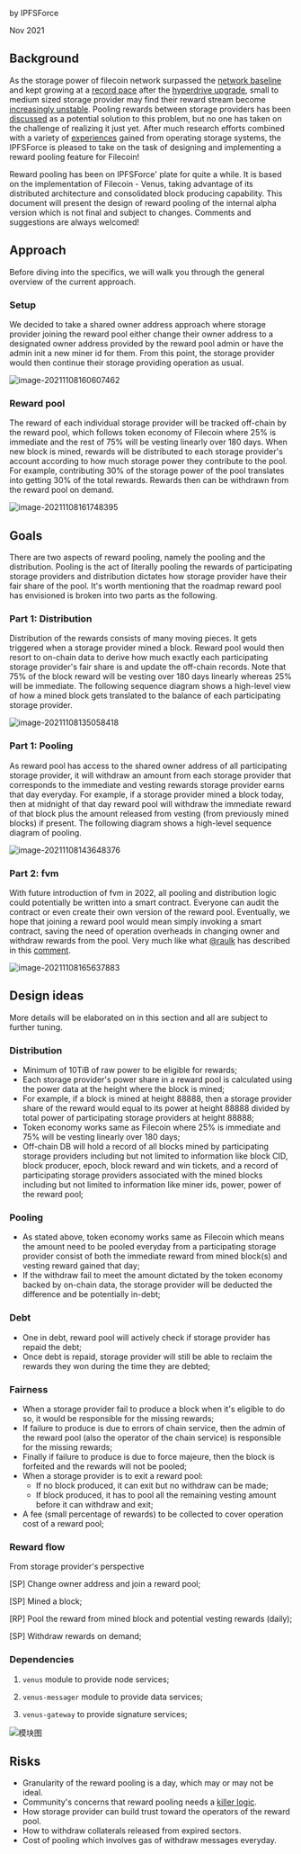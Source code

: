 by IPFSForce

Nov 2021

## Background

As the storage power of filecoin network surpassed the [network baseline](https://filecoin.io/blog/posts/filecoin-network-crosses-baseline-sustainability-target-for-first-time/) and kept growing at a [record pace](https://filscan.io/statistics/power) after the [hyperdrive upgrade](https://filecoin.io/blog/posts/filecoin-v13-hyperdrive-network-upgrade-unlocks-10-25x-increase-in-storage-onboarding/), small to medium sized storage provider may find their reward stream become [increasingly unstable](https://filecoinproject.slack.com/archives/CEGN061C5/p1626916976253400). Pooling rewards between storage providers has been [discussed](https://github.com/filecoin-project/lotus/discussions/4005) as a potential solution to this problem, but no one has taken on the challenge of realizing it just yet. After much research efforts combined with a variety of [experiences](https://filecoin.io/blog/posts/welcome-venus-to-the-filecoin-mainnet/) gained from operating storage systems, the IPFSForce is pleased to take on the task of designing and implementing a reward pooling feature for Filecoin!

Reward pooling has been on IPFSForce' plate for quite a while. It is based on the implementation of Filecoin - Venus, taking advantage of its distributed architecture and consolidated block producing capability. This document will present the design of reward pooling of the internal alpha version which is not final and subject to changes. Comments and suggestions are always welcomed!

## Approach

Before diving into the specifics, we will walk you through the general overview of the current approach.

### Setup

We decided to take a shared owner address approach where storage provider joining the reward pool either change their owner address to a designated owner address provided by the reward pool admin or have the admin init a new miner id for them. From this point, the storage provider would then continue their storage providing operation as usual.

![image-20211108160607462](https://i.loli.net/2021/11/08/sp5xmXHuFaqthTV.png)

### Reward pool

The reward of each individual storage provider will be tracked off-chain by the reward pool, which follows token economy of Filecoin where 25% is immediate and the rest of 75% will be vesting linearly over 180 days. When new block is mined, rewards will be distributed to each storage provider's account according to how much storage power they contribute to the pool. For example, contributing 30% of the storage power of the pool translates into getting 30% of the total rewards. Rewards then can be withdrawn from the reward pool on demand.

![image-20211108161748395](https://i.loli.net/2021/11/08/ZpOG31dV9tr6laU.png)

## Goals

There are two aspects of reward pooling, namely the pooling and the distribution. Pooling is the act of literally pooling the rewards of participating storage providers and distribution dictates how storage provider have their fair share of the pool. It's worth mentioning that the roadmap reward pool has envisioned is broken into two parts as the following.

### Part 1: Distribution

Distribution of the rewards consists of many moving pieces. It gets triggered when a storage provider mined a block. Reward pool would then resort to on-chain data to derive how much exactly each participating storage provider's fair share is and update the off-chain records. Note that 75% of the block reward will be vesting over 180 days linearly whereas 25% will be immediate. The following sequence diagram shows a high-level view of how a mined block gets translated to the balance of each participating storage provider.

![image-20211108135058418](https://i.loli.net/2021/11/08/1ZHGvEozwi94Fhx.png)

### Part 1: Pooling

As reward pool has access to the shared owner address of all participating storage provider, it will withdraw an amount from each storage provider that corresponds to the immediate and vesting rewards storage provider earns that day everyday. For example, if a storage provider mined a block today, then at midnight of that day reward pool will withdraw the immediate reward of that block plus the amount released from vesting (from previously mined blocks) if present. The following diagram shows a high-level sequence diagram of pooling.

![image-20211108143648376](https://i.loli.net/2021/11/08/I1ZtS3TGoVxQ4BF.png)

### Part 2: fvm

With future introduction of fvm in 2022, all pooling and distribution logic could potentially be written into a smart contract. Everyone can audit the contract or even create their own version of the reward pool. Eventually, we hope that joining a reward pool would mean simply invoking a smart contract, saving the need of operation overheads in changing owner and withdraw rewards from the pool. Very much like what [@raulk](https://github.com/raulk) has described in this [comment](https://github.com/filecoin-project/FIPs/issues/113#issuecomment-955205874).

![image-20211108165637883](https://i.loli.net/2021/11/08/2xZrQsJRfbjOhuw.png)

## Design ideas

More details will be elaborated on in this section and all are subject to further tuning.

### Distribution

- Minimum of 10TiB of raw power to be eligible for rewards;
- Each storage provider's power share in a reward pool is calculated using the power data at the height where the block is mined;
- For example, if a block is mined at height 88888, then a storage provider share of the reward would equal to its power at height 88888 divided by total power of participating storage providers at height 88888;
- Token economy works same as Filecoin where 25% is immediate and 75% will be vesting linearly over 180 days;
- Off-chain DB will hold a record of all blocks mined by participating storage providers including but not limited to information like block CID, block producer, epoch, block reward and win tickets, and a record of participating storage providers associated with the mined blocks including but not limited to information like miner ids, power, power of the reward pool;

### Pooling

- As stated above, token economy works same as Filecoin which means the amount need to be pooled everyday from a participating storage provider consist of both the immediate reward from mined block(s) and vesting reward gained that day;
- If the withdraw fail to meet the amount dictated by the token economy backed by on-chain data, the storage provider will be deducted the difference and be potentially in-debt;

### Debt

- One in debt, reward pool will actively check if storage provider has repaid the debt;
- Once debt is repaid, storage provider will still be able to reclaim the rewards they won during the time they are debted;

### Fairness

- When a storage provider fail to produce a block when it's eligible to do so, it would be responsible for the missing rewards;
- If failure to produce is due to errors of chain service, then the admin of the reward pool (also the operator of the chain service) is responsible for the missing rewards;
- Finally if failure to produce is due to force majeure, then the block is forfeited and the rewards will not be pooled;
- When a storage provider is to exit a reward pool:
  * If no block produced, it can exit but no withdraw can be made;
  * If block produced, it has to pool all the remaining vesting amount before it can withdraw and exit;
- A fee (small percentage of rewards) to be collected to cover operation cost of a reward pool;

### Reward flow

From storage provider's perspective

[SP] Change owner address and join a reward pool;

[SP] Mined a block;

[RP] Pool the reward from mined block and potential vesting rewards (daily);

[SP] Withdraw rewards on demand;

### Dependencies

1. `venus` module to provide node services;

2. `venus-messager` module to provide data services;

3. `venus-gateway` to provide signature services;

![模块图](https://i.loli.net/2021/09/08/7UxfVujcNPmszyR.jpg)

## Risks

- Granularity of the reward pooling is a day, which may or may not be ideal.
- Community's concerns that reward pooling needs a [killer logic](https://github.com/filecoin-project/lotus/discussions/4005#discussioncomment-486520).
- How storage provider can build trust toward the operators of the reward pool.
- How to withdraw collaterals released from expired sectors.
- Cost of pooling which involves gas of withdraw messages everyday.

